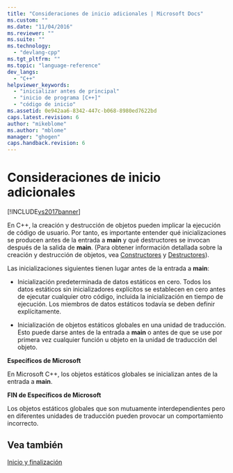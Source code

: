 ```yaml
---
title: "Consideraciones de inicio adicionales | Microsoft Docs"
ms.custom: ""
ms.date: "11/04/2016"
ms.reviewer: ""
ms.suite: ""
ms.technology: 
  - "devlang-cpp"
ms.tgt_pltfrm: ""
ms.topic: "language-reference"
dev_langs: 
  - "C++"
helpviewer_keywords: 
  - "inicializar antes de principal"
  - "inicio de programa [C++]"
  - "código de inicio"
ms.assetid: 0e942aa6-8342-447c-b068-8980ed7622bd
caps.latest.revision: 6
author: "mikeblome"
ms.author: "mblome"
manager: "ghogen"
caps.handback.revision: 6
---
```

# Consideraciones de inicio adicionales
[!INCLUDE[vs2017banner](../assembler/inline/includes/vs2017banner.md)]

En C\+\+, la creación y destrucción de objetos pueden implicar la ejecución de código de usuario.  Por tanto, es importante entender qué inicializaciones se producen antes de la entrada a **main** y qué destructores se invocan después de la salida de **main**. \(Para obtener información detallada sobre la creación y destrucción de objetos, vea [Constructores](../cpp/constructors-cpp.md) y [Destructores](../cpp/destructors-cpp.md)\).  
  
 Las inicializaciones siguientes tienen lugar antes de la entrada a **main**:  
  
-   Inicialización predeterminada de datos estáticos en cero.  Todos los datos estáticos sin inicializadores explícitos se establecen en cero antes de ejecutar cualquier otro código, incluida la inicialización en tiempo de ejecución.  Los miembros de datos estáticos todavía se deben definir explícitamente.  
  
-   Inicialización de objetos estáticos globales en una unidad de traducción.  Esto puede darse antes de la entrada a **main** o antes de que se use por primera vez cualquier función u objeto en la unidad de traducción del objeto.  
  
 **Específicos de Microsoft**  
  
 En Microsoft C\+\+, los objetos estáticos globales se inicializan antes de la entrada a **main**.  
  
 **FIN de Específicos de Microsoft**  
  
 Los objetos estáticos globales que son mutuamente interdependientes pero en diferentes unidades de traducción pueden provocar un comportamiento incorrecto.  
  
## Vea también  
 [Inicio y finalización](../cpp/startup-and-termination-cpp.md)